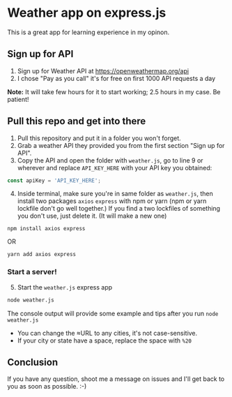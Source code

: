 # Weather app on express.js

This is a great app for learning experience in my opinon.

## Sign up for API
1. Sign up for Weather API at https://openweathermap.org/api 
2. I chose "Pay as you call" it's for free on first 1000 API requests a day

**Note:** It will take few hours for it to start working; 2.5 hours in my case. Be patient!

## Pull this repo and get into there
1. Pull this repository and put it in a folder you won't forget.
2. Grab a weather API they provided you from the first section "Sign up for API". 
3. Copy the API and open the folder with `weather.js`, go to line 9 or wherever and replace `API_KEY_HERE` with your API key you obtained:
```javascript
const apiKey = 'API_KEY_HERE';
```

4. Inside terminal, make sure you're in same folder as `weather.js`, then install two packages `axios` `express` with npm or yarn (npm or yarn lockfile don't go well together.) If you find a two lockfiles of something you don't use, just delete it. (It will make a new one)


`npm install axios express`

OR

`yarn add axios express`

### Start a server!
5. Start the `weather.js` express app
```bash
node weather.js
```

The console output will provide some example and tips after you run `node weather.js`
* You can change the ≈URL to any cities, it's not case-sensitive. 
* If your city or state have a space, replace the space with `%20`

## Conclusion
If you have any question, shoot me a message on issues and I'll get back to you as soon as possible. :-)
